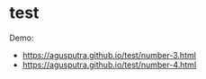 # test

Demo:
- https://agusputra.github.io/test/number-3.html
- https://agusputra.github.io/test/number-4.html
